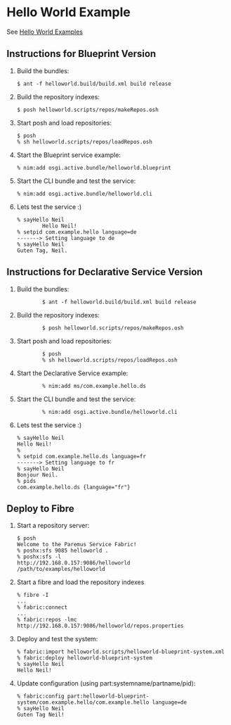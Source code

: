 Hello World Example
===================

See [Hello World Examples](https://docs.paremus.com/display/SF19/Tutorials)

Instructions for Blueprint Version
----------------------------------

1.	Build the bundles:

		$ ant -f helloworld.build/build.xml build release

2.	Build the repository indexes:

		$ posh helloworld.scripts/repos/makeRepos.osh

3.	Start posh and load repositories:

		$ posh
		% sh helloworld.scripts/repos/loadRepos.osh

4.	Start the Blueprint service example:

		% nim:add osgi.active.bundle/helloworld.blueprint

5.	Start the CLI bundle and test the service:

		% nim:add osgi.active.bundle/helloworld.cli

6.	Lets test the service :)

		% sayHello Neil
                Hello Neil!
		% setpid com.example.hello language=de
		-------> Setting language to de
		% sayHello Neil
		Guten Tag, Neil.


Instructions for Declarative Service Version
----------------------------------

1.	Build the bundles:

                $ ant -f helloworld.build/build.xml build release

2.	Build the repository indexes:

                $ posh helloworld.scripts/repos/makeRepos.osh

3.	Start posh and load repositories:

                $ posh
                % sh helloworld.scripts/repos/loadRepos.osh

4.	Start the Declarative Service example:

                % nim:add ms/com.example.hello.ds 

5.	Start the CLI bundle and test the service:

                % nim:add osgi.active.bundle/helloworld.cli

6.	Lets test the service :)

		% sayHello Neil
		Hello Neil!
		% 
		% setpid com.example.hello.ds language=fr
		-------> Setting language to fr
		% sayHello Neil
		Bonjour Neil.
		% pids
		com.example.hello.ds {language="fr"}


Deploy to Fibre
---------------

1.	Start a repository server:

		$ posh
		Welcome to the Paremus Service Fabric!
		% poshx:sfs 9085 helloworld .
		% poshx:sfs -l
		http://192.168.0.157:9086/helloworld    /path/to/examples/helloworld

2.	Start a fibre and load the repository indexes

		% fibre -I
		...
		% fabric:connect
		...
		% fabric:repos -lmc http://192.168.0.157:9086/helloworld/repos.properties

3.	Deploy and test the system:

		% fabric:import helloworld.scripts/helloworld-blueprint-system.xml
		% fabric:deploy helloworld-blueprint-system
		% sayHello Neil
		Hello Neil!

4.	Update configuration (using part:systemname/partname/pid):

		% fabric:config part:helloworld-blueprint-system/com.example.hello/com.example.hello language=de
		% sayHello Neil
		Guten Tag Neil!
